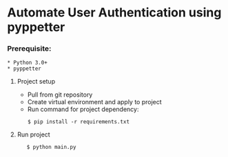# Automate User Authentication using pyppetter


### Prerequisite:

    * Python 3.0+
    * pyppetter
   
       
1. Project setup

     * Pull from git repository 
     * Create virtual environment and apply to project
     * Run command for project dependency:
        ```
        $ pip install -r requirements.txt
        ```
2. Run project
     ```
        $ python main.py
    ```



